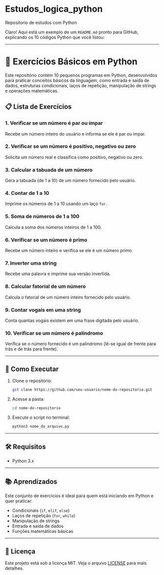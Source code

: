 # Estudos_logica_python
Repositorio de estudos com Python

Claro! Aqui está um exemplo de um `README.md` pronto para GitHub, explicando os 10 códigos Python que você listou:

---

# 🐍 Exercícios Básicos em Python

Este repositório contém 10 pequenos programas em Python, desenvolvidos para praticar conceitos básicos da linguagem, como entrada e saída de dados, estruturas condicionais, laços de repetição, manipulação de strings e operações matemáticas.

## 📋 Lista de Exercícios

### 1. Verificar se um número é par ou ímpar

Recebe um número inteiro do usuário e informa se ele é par ou ímpar.

### 2. Verificar se um número é positivo, negativo ou zero

Solicita um número real e classifica como positivo, negativo ou zero.

### 3. Calcular a tabuada de um número

Gera a tabuada (de 1 a 10) de um número fornecido pelo usuário.

### 4. Contar de 1 a 10

Imprime os números de 1 a 10 usando um laço `for`.

### 5. Soma de números de 1 a 100

Calcula a soma dos números inteiros de 1 a 100.

### 6. Verificar se um número é primo

Recebe um número inteiro e verifica se ele é um número primo.

### 7. Inverter uma string

Recebe uma palavra e imprime sua versão invertida.

### 8. Calcular fatorial de um número

Calcula o fatorial de um número inteiro fornecido pelo usuário.

### 9. Contar vogais em uma string

Conta quantas vogais existem em uma frase digitada pelo usuário.

### 10. Verificar se um número é palíndromo

Verifica se o número fornecido é um palíndromo (lê-se igual de frente para trás e de trás para frente).

---

## 🚀 Como Executar

1. Clone o repositório:

   ```bash
   git clone https://github.com/seu-usuario/nome-do-repositorio.git
   ```

2. Acesse a pasta:

   ```bash
   cd nome-do-repositorio
   ```

3. Execute o script no terminal:

   ```bash
   python3 nome_do_arquivo.py
   ```

---

## 🛠 Requisitos

* Python 3.x

---

## 📚 Aprendizados

Este conjunto de exercícios é ideal para quem está iniciando em Python e quer praticar:

* Condicionais (`if`, `elif`, `else`)
* Laços de repetição (`for`, `while`)
* Manipulação de strings
* Entrada e saída de dados
* Funções matemáticas básicas

---

## 📄 Licença

Este projeto está sob a licença MIT. Veja o arquivo [LICENSE](LICENSE) para mais detalhes.
 
